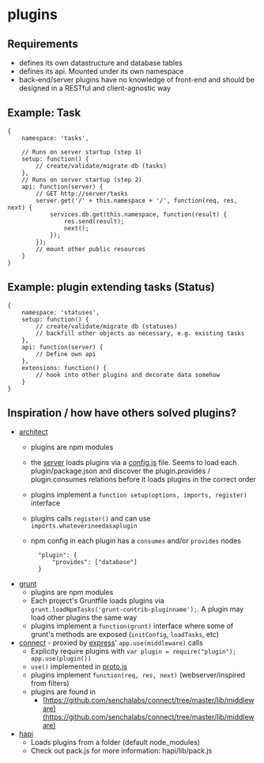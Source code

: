 # plugins

## Requirements
* defines its own datastructure and database tables
* defines its api. Mounted under its own namespace
* back-end/server plugins have no knowledge of front-end and should be designed in a RESTful and client-agnostic way

## Example: Task

	{
		namespace: 'tasks',

		// Runs on server startup (step 1)
		setup: function() {
			// create/validate/migrate db (tasks)
		},
		// Runs on server startup (step 2)
		api: function(server) {
			// GET http://server/tasks
			server.get('/' + this.namespace + '/', function(req, res, next) {
				services.db.get(this.namespace, function(result) {
					res.send(result);
					next();
				});
			});
			// mount other public resources
		}
	}

## Example: plugin extending tasks (Status)

	{
		namespace: 'statuses',
		setup: function() {
			// create/validate/migrate db (statuses)
			// backfill other objects as necessary, e.g. existing tasks
		},
		api: function(server) {
			// Define own api
		},
		extensions: function() {
			// hook into other plugins and decorate data somehow
		}
	}

## Inspiration / how have others solved plugins?
* [architect](https://github.com/c9/architect)
	* plugins are npm modules
	* the [server](https://github.com/c9/architect/blob/master/demos/calculator/server.js) loads plugins via a
	[config.js](https://github.com/c9/architect/blob/master/demos/calculator/config.js) file. Seems to load each plugin/package.json
	and discover the plugin.provides / plugin.consumes relations before it loads plugins in the correct order
	* plugins implement a `function setup(options, imports, register)` interface
	* plugins calls `register()` and can use `imports.whateverineedasaplugin`
	* npm config in each plugin has a `consumes` and/or `provides` nodes

			"plugin": {
				"provides": ["database"]
			}

* [grunt](https://github.com/gruntjs)
	* plugins are npm modules
	* Each project's Gruntfile loads plugins via `grunt.loadNpmTasks('grunt-contrib-pluginname');`. A plugin may load other plugins
	the same way
	* plugins implement a `function(grunt)` interface where some of grunt's methods are exposed (`initConfig`, `loadTasks`, etc)
* [connect](https://github.com/senchalabs/connect) - proxied by [express](https://github.com/visionmedia/express)' `app.use(middleware)` calls
	* Explicity require plugins with `var plugin = require("plugin"); app.use(plugin())`
	* `use()` implemented in [proto.js](https://github.com/senchalabs/connect/blob/master/lib/proto.js)
	* plugins implement `function(req, res, next)` (webserver/inspired from filters)
	* plugins are found in
		* [https://github.com/senchalabs/connect/tree/master/lib/middleware](https://github.com/senchalabs/connect/tree/master/lib/middleware)
* [hapi](https://github.com/spumko/hapi)
	* Loads plugins from a folder (default node_modules)
	* Check out pack.js for more information: hapi/lib/pack.js
